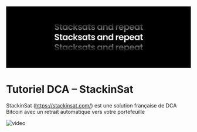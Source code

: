 ![cover](assets/cover.jpeg)

# Tutoriel DCA – StackinSat

StackinSat (https://stackinsat.com/) est une solution française de DCA Bitcoin avec un retrait automatique vers votre portefeuille

![video](https://www.youtube.com/watch?v=mpT3kJDfRVw)
